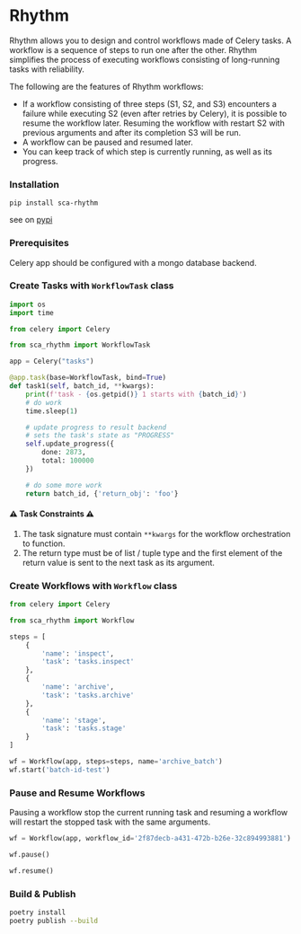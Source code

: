 # Rhythm
Rhythm allows you to design and control workflows made of Celery tasks. A workflow is a sequence of steps to run one after the other. Rhythm simplifies the process of executing workflows consisting of long-running tasks with reliability.

The following are the features of Rhythm workflows:
- If a workflow consisting of three steps (S1, S2, and S3) encounters a failure while executing S2 (even after retries by Celery), it is possible to resume the workflow later. Resuming the workflow with restart S2 with previous arguments and after its completion S3 will be run.
- A workflow can be paused and resumed later.
- You can keep track of which step is currently running, as well as its progress.

### Installation

```
pip install sca-rhythm
```

see on [pypi](https://pypi.org/project/sca-rhythm/)

### Prerequisites

Celery app should be configured with a mongo database backend.

### Create Tasks with `WorkflowTask` class

```python
import os
import time

from celery import Celery

from sca_rhythm import WorkflowTask

app = Celery("tasks")

@app.task(base=WorkflowTask, bind=True)
def task1(self, batch_id, **kwargs):
    print(f'task - {os.getpid()} 1 starts with {batch_id}')
    # do work
    time.sleep(1)

    # update progress to result backend
    # sets the task's state as "PROGRESS"
    self.update_progress({
        done: 2873,
        total: 100000
    })

    # do some more work
    return batch_id, {'return_obj': 'foo'}
```
#### :warning: Task Constraints :warning:
1. The task signature must contain `**kwargs` for the workflow orchestration to function.
2. The return type must be of list / tuple type and the first element of the return value is sent to the next task as its argument.

### Create Workflows with `Workflow` class

```python
from celery import Celery

from sca_rhythm import Workflow

steps = [
    {
        'name': 'inspect',
        'task': 'tasks.inspect'
    },
    {
        'name': 'archive',
        'task': 'tasks.archive'
    },
    {
        'name': 'stage',
        'task': 'tasks.stage'
    }
]

wf = Workflow(app, steps=steps, name='archive_batch')
wf.start('batch-id-test')
```

### Pause and Resume Workflows

Pausing a workflow stop the current running task and resuming a workflow will restart the stopped task with the same arguments.

```python
wf = Workflow(app, workflow_id='2f87decb-a431-472b-b26e-32c894993881')

wf.pause()

wf.resume()
```

### Build & Publish
```bash
poetry install
poetry publish --build
```